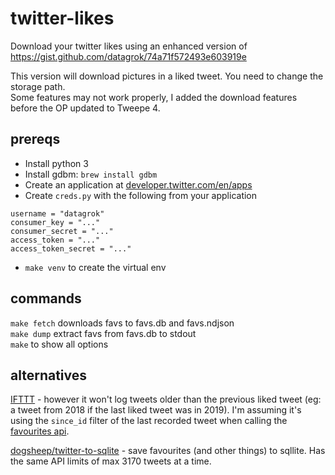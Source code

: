 # twitter-likes

Download your twitter likes using an enhanced version of https://gist.github.com/datagrok/74a71f572493e603919e

This version will download pictures in a liked tweet.
You need to change the storage path.
<br> Some features may not work properly, I added the download features before the OP updated  to Tweepe 4.

## prereqs

- Install python 3
- Install gdbm: `brew install gdbm`
- Create an application at [developer.twitter.com/en/apps](https://developer.twitter.com/en/apps)
- Create `creds.py` with the following from your application

```
username = "datagrok"
consumer_key = "..."
consumer_secret = "..."
access_token = "..."
access_token_secret = "..."
```

- `make venv` to create the virtual env

## commands

`make fetch` downloads favs to favs.db and favs.ndjson  
`make dump` extract favs from favs.db to stdout  
`make` to show all options

## alternatives

[IFTTT](https://ifttt.com/applets/113241p-save-the-tweets-you-like-on-twitter-to-a-google-spreadsheet) - however it won't log tweets older than the previous liked tweet (eg: a tweet from 2018 if the last liked tweet was in 2019). I'm assuming it's using the `since_id` filter of the last recorded tweet when calling the [favourites api](https://developer.twitter.com/en/docs/tweets/post-and-engage/api-reference/get-favorites-list).

[dogsheep/twitter-to-sqlite](https://github.com/dogsheep/twitter-to-sqlite) - save favourites (and other things) to sqllite. Has the same API limits of max 3170 tweets at a time.
